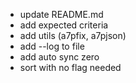 * update README.md
* add expected criteria
* add utils (a7pfix, a7pjson)
* add --log to file
* add auto sync zero
* sort with no flag needed